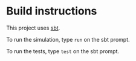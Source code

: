 # Build instructions

This project uses [sbt](http://www.scala-sbt.org/download.html).

To run the simulation, type `run` on the sbt prompt.

To run the tests, type `test` on the sbt prompt.
